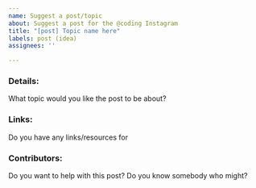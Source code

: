 ```yaml
---
name: Suggest a post/topic
about: Suggest a post for the @coding Instagram
title: "[post] Topic name here"
labels: post (idea)
assignees: ''

---
```


### Details:

What topic would you like the post to be about?

### Links:

Do you have any links/resources for 

### Contributors:

Do you want to help with this post? Do you know somebody who might?
